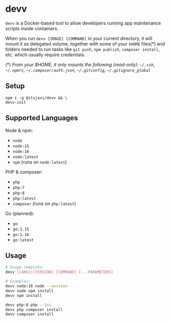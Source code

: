 # devv

`devv` is a Docker-based tool to allow developers running app maintenance scripts inside containers.

When you run `devv [IMAGE] [COMMAND]` in your current directory, it will mount it
as delegated volume, together with some of your `$HOME` files(*) and folders needed
to run tasks like `git push`, `npm publish`, `composer install`, etc. which usually require
credentials.

(*) *From your $HOME, it only mounts the following (read-only): `~/.ssh`, `~/.npmrc`, `~/.composer/auth.json`, `~/.gitconfig`, `~/.gitignore_global`*


## Setup

```
npm i -g @itsjavi/devv && \
devv-init
```

## Supported Languages

Node & npm:
- `node`
- `node:15`
- `node:16`
- `node:latest`
- `npm` (runs on `node:latest`)

PHP & composer: 
- `php`
- `php:7`
- `php:8`
- `php:latest`
- `composer` (runs on `php:latest`)

Go (planned): 
- `go`
- `go:1.15`
- `go:1.16`
- `go:latest`

## Usage

```bash
# Usage template:
devv [LANG]:[VERSION] [COMMAND] [...PARAMETERS]
```

```bash
# Examples:
devv node:16 node --version
devv node npm install
devv npm install

devv php:8 php --ini
devv php composer install
devv composer install
```

